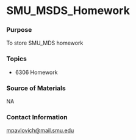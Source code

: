 # SMU_MSDS_Homework
### Purpose
To store SMU_MDS homework

### Topics
* 6306 Homework

### Source of Materials
NA

### Contact Information
mpavlovich@mail.smu.edu
